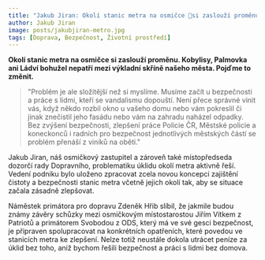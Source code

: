 ```yaml
---
title: "Jakub Jiran: Okolí stanic metra na osmičce si zaslouží proměnu. Je třeba začít u bezpečnosti a práce s lidmi, kteří se vandalismu dopouští"
author: Jakub Jiran
image: posts/jakubjiran-metro.jpg
tags: [Doprava, Bezpečnost, Životní prostředí]
---
```


**Okolí stanic metra na osmičce si zaslouží proměnu. Kobylisy, Palmovka ani Ládví bohužel nepatří mezi výkladní skříně našeho města. Pojďme to změnit.**

>"Problém je ale složitější než si myslíme. Musíme začít u bezpečnosti a práce s lidmi, kteří se vandalismu dopouští. Není přece správné vinit vás, když někdo rozbil okno u vašeho domu nebo vám pokreslil či jinak znečistil jeho fasádu nebo vám na zahradu naházel odpadky. Bez zvýšení bezpečnosti, zlepšení práce Policie ČR, Městské policie a koneckonců i radních pro bezpečnost jednotlivých městských částí se problém přenáší z viníků na oběti."

Jakub Jiran, náš osmičkový zastupitel a zároveň také místopředseda dozorčí rady Dopravního, problematiku úklidu okolí metra aktivně řeší. Vedení podniku bylo uloženo zpracovat zcela novou koncepci zajištění čistoty a bezpečnosti stanic metra včetně jejich okolí tak, aby se situace začala zásadně zlepšovat.

Náměstek primátora pro dopravu Zdeněk Hřib slíbil, že jakmile budou známy závěry schůzky mezi osmičkovým místostarostou Jiřím Vítkem z Patriotů a primátorem Svobodou z ODS, který má ve své gesci bezpečnost, je připraven spolupracovat na konkrétních opatřeních, které povedou ve stanicích metra ke zlepšení. Nelze totiž neustále dokola utrácet peníze za úklid bez toho, aniž bychom řešili bezpečnost a práci s lidmi bez domova.
